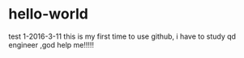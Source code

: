 # hello-world
test 1-2016-3-11
this is my first time to use github,
i have to study qd engineer ,god help me!!!!!
